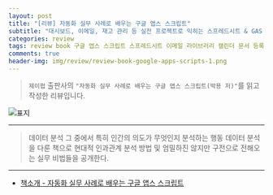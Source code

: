 ```yaml
---  
layout: post  
title: "[리뷰] 자동화 실무 사례로 배우는 구글 앱스 스크립트"  
subtitle: "대시보드, 이메일, 재고 관리 등 실전 프로젝트로 익히는 스프레드시트 & GAS 프로그래밍"  
categories: review  
tags: review book 구글 앱스 스크립트 스프레드시트 이메일 라이브러리 캘린더 문서 등록 관리 프로그래밍        
comments: true  
header-img: img/review/review-book-google-apps-scripts-1.png
---  
```

  
> `제이펍` 출판사의 `"자동화 실무 사례로 배우는 구글 앱스 스크립트(박용 저)"`를 읽고 작성한 리뷰입니다.  

![표지](https://theorydb.github.io/assets/img/review/review-book-google-apps-scripts-1.png)  

---

> 데이터 분석 그 중에서 특히 인간의 의도가 무엇인지 분석하는 행동 데이터 분석을 다룬 책으로 현대적 인과관계 분석 방법 및 엄밀하진 않지만 구전으로 전해오는 실무 비법들을 공개한다.

---

* [책소개 - 자동화 실무 사례로 배우는 구글 앱스 스크립트](https://www.yes24.com/Product/Goods/119851785)
